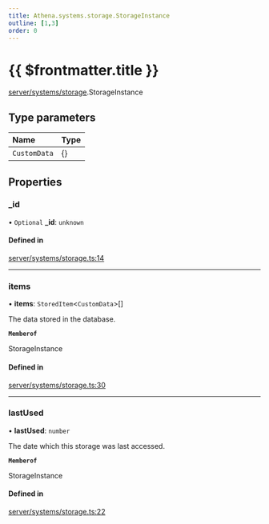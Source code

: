 ```yaml
---
title: Athena.systems.storage.StorageInstance
outline: [1,3]
order: 0
---
```


# {{ $frontmatter.title }}


[server/systems/storage](../modules/server_systems_storage.md).StorageInstance

## Type parameters

| Name | Type |
| :------ | :------ |
| `CustomData` | {} |

## Properties

### \_id

• `Optional` **\_id**: `unknown`

#### Defined in

[server/systems/storage.ts:14](https://github.com/Stuyk/altv-athena/blob/552012ca4/src/core/server/systems/storage.ts#L14)

___

### items

• **items**: `StoredItem`<`CustomData`\>[]

The data stored in the database.

**`Memberof`**

StorageInstance

#### Defined in

[server/systems/storage.ts:30](https://github.com/Stuyk/altv-athena/blob/552012ca4/src/core/server/systems/storage.ts#L30)

___

### lastUsed

• **lastUsed**: `number`

The date which this storage was last accessed.

**`Memberof`**

StorageInstance

#### Defined in

[server/systems/storage.ts:22](https://github.com/Stuyk/altv-athena/blob/552012ca4/src/core/server/systems/storage.ts#L22)
